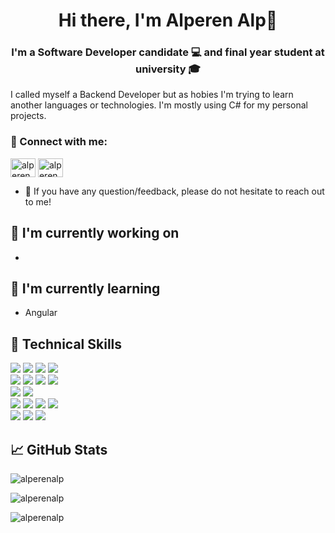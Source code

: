 <h1 align="center">Hi there, I'm Alperen Alp👋</h1>
<h3 align="center">I'm a Software Developer candidate 💻 and final year student at university 🎓</h3>

I called myself a Backend Developer but as hobies I'm trying to learn another languages or technologies. I'm mostly using C# for my personal projects.

### 🤝 Connect with me:

<a href="https://linkedin.com/in/alperen-alp" target="blank"><img align="center" src="https://cdn.jsdelivr.net/npm/simple-icons@3.0.1/icons/linkedin.svg" alt="alperenalp" height="30" width="40" /></a>
<a href="mailto:alperen.alp045@gmail.com" target="blank"><img align="center" src="https://cdn.jsdelivr.net/npm/simple-icons@3.0.1/icons/gmail.svg" alt="alperenalp" height="30" width="40" /></a>

- 💬 If you have any question/feedback, please do not hesitate to reach out to me!

## 🔭 I'm currently working on

-   

## 🌱 I'm currently learning

-  Angular

## 💼 Technical Skills
![](https://img.shields.io/badge/Code-C%23-%23239120.svg?style=flat&logo=c-sharp&logoColor=white)
![](https://img.shields.io/badge/Code-Java-%23ED8B00.svg?style=flat&logo=java&logoColor=white)
![](https://img.shields.io/badge/Code-Python-informational?style=flat&logo=Python&color=003B57)
![](https://img.shields.io/badge/Code-JavaScript-informational?style=flat&logo=JavaScript&color=F7DF1E)
</br>
![](https://img.shields.io/badge/Style-HTML5-informational?style=flat&logo=HTML5&color=E34F26)
![](https://img.shields.io/badge/Style-CSS3-informational?style=flat&logo=CSS3&color=1572B6)
![](https://img.shields.io/badge/Style-Bootstrap-informational?style=flat&logo=Bootstrap&color=7952B3)
![](https://img.shields.io/badge/Style-Ant%20Design-1890FF?style=flat&logo=antdesign&logoColor=white)
</br>
![](https://img.shields.io/badge/ML/DL-TensorFlow-%23FF6F00.svg?style=flat&logo=TensorFlow&logoColor=white)
![](https://img.shields.io/badge/ML/DL-scikit--learn-%23F7931E.svg?style=flat&logo=scikit-learn&logoColor=white)
</br>
![](https://img.shields.io/badge/Tools-NPM-informational?style=flat&logo=NPM&color=CB3837)
![](https://img.shields.io/badge/Tools-Yarn-informational?style=flat&logo=Yarn&color=2C8EBB)
![](https://img.shields.io/badge/Tools-Postman-informational?style=flat&logo=Postman&color=FF6C37)
![](https://img.shields.io/badge/Tools-GitHub-informational?style=flat&logo=GitHub&color=181717)
</br>
![](https://img.shields.io/badge/Database-mysql-%2300f.svg?style=flat&logo=mysql&logoColor=white)
![](https://img.shields.io/badge/Database-Microsoft%20SQL%20Sever-CC2927?style=flat&logo=microsoft%20sql%20server&logoColor=white)
![](https://img.shields.io/badge/Database-Firebase-039BE5?style=flat&logo=Firebase&logoColor=white)


## 📈 GitHub Stats 
<p><img align="center" src="https://github-readme-stats.vercel.app/api?username=alperenalp&show_icons=true&locale=en" alt="alperenalp" /></p>
<p><img align="center" src="https://github-readme-stats.vercel.app/api/top-langs?username=alperenalp&show_icons=true&locale=en&layout=compact" alt="alperenalp" /></p>
<p><img align="center" src="https://komarev.com/ghpvc/?username=alperenalp&label=Profile%20views&color=0e75b6&style=flat" alt="alperenalp" /></p>


